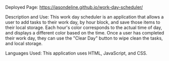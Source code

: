 Deployed Page:
https://jasondeline.github.io/work-day-scheduler/

Description and Use:
This work day scheduler is an application that allows a user to add tasks to their work day, by hour block, and save those items to their local storage. Each hour's color corresponds to the actual time of day, and displays a different color based on the time. Once a user has completed their work day, they can use the "Clear Day" button to wipe clean the tasks, and local storage.

Languages Used:
This application uses HTML, JavaScript, and CSS.
